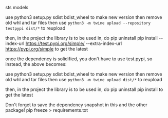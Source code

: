 sts models

use python3 setup.py sdist bdist_wheel to make new version
then remove old whl and tar files
then use ```python3 -m twine upload --repository testpypi dist/*``` to reupload

then, in the project the library is to be used in, do
pip uninstall <name>
pip install --index-url https://test.pypi.org/simple/ --extra-index-url https://pypi.org/simple <name>
to get the latest

once the dependency is solidified, you don't have to use test.pypi, so instead, the above becomes:

use python3 setup.py sdist bdist_wheel to make new version
then remove old whl and tar files
then use ```python3 -m twine upload dist/*``` to reupload

then, in the project the library is to be used in, do
pip uninstall <name>
pip install <name>
to get the latest

Don't forget to save the dependency snapshot in this and the other package!
pip freeze > requirements.txt
